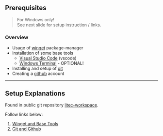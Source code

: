 ## Prerequisites

> For Windows only!<br>
> See next slide for setup instruction / links.

### Overview

- Usage of [winget](https://github.com/microsoft/winget-cli) package-manager
- Installation of some base tools
  - [Visual Studio Code](https://code.visualstudio.com/) (vscode)
  - [Windows Terminal](https://aka.ms/terminal) - OPTIONAL!
- Installing and setup of [git](https://git-scm.com/)
- Creating a [github](https://github.com/join) account

---

## Setup Explanations

Found in public git repository [litec-workspace](https://github.com/litec-lectures/litec-workspace).

Follow links below:

1. [Winget and Base Tools](https://github.com/litec-lectures/litec-workspace/blob/main/setup/00_BasicToolsSetup.md)
2. [Git and Github](https://github.com/litec-lectures/litec-workspace/blob/main/setup/01_GitSetup.md)
